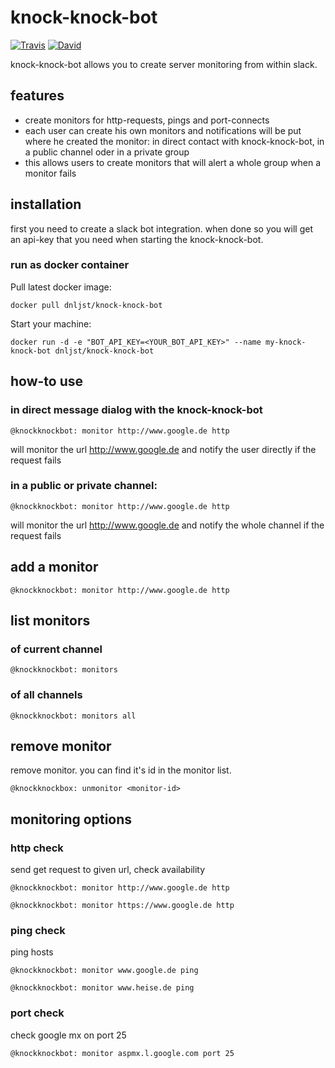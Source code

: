# knock-knock-bot

[![Travis](https://img.shields.io/travis/dnl-jst/knock-knock-bot.svg)](https://travis-ci.org/dnl-jst/knock-knock-bot) [![David](https://img.shields.io/david/dnl-jst/knock-knock-bot.svg)](https://david-dm.org/dnl-jst/knock-knock-bot)

knock-knock-bot allows you to create server monitoring from within slack.

## features

- create monitors for http-requests, pings and port-connects
- each user can create his own monitors and notifications will be put where he created the monitor: in direct contact with knock-knock-bot, in a public channel oder in a private group
- this allows users to create monitors that will alert a whole group when a monitor fails

## installation

first you need to create a slack bot integration. when done so you will get an api-key that you need when starting the knock-knock-bot.

### run as docker container

Pull latest docker image:

    docker pull dnljst/knock-knock-bot

Start your machine:

    docker run -d -e "BOT_API_KEY=<YOUR_BOT_API_KEY>" --name my-knock-knock-bot dnljst/knock-knock-bot

## how-to use

### in direct message dialog with the knock-knock-bot

	@knockknockbot: monitor http://www.google.de http

will monitor the url http://www.google.de and notify the user directly if the request fails

### in a public or private channel:

	@knockknockbot: monitor http://www.google.de http

will monitor the url http://www.google.de and notify the whole channel if the request fails

## add a monitor

	@knockknockbot: monitor http://www.google.de http

## list monitors

### of current channel

	@knockknockbot: monitors

### of all channels

	@knockknockbot: monitors all

## remove monitor

remove monitor. you can find it's id in the monitor list.

	@knockknockbox: unmonitor <monitor-id>

## monitoring options

### http check

send get request to given url, check availability

	@knockknockbot: monitor http://www.google.de http

	@knockknockbot: monitor https://www.google.de http

### ping check

ping hosts

	@knockknockbot: monitor www.google.de ping

	@knockknockbot: monitor www.heise.de ping

### port check

check google mx on port 25

	@knockknockbot: monitor aspmx.l.google.com port 25
